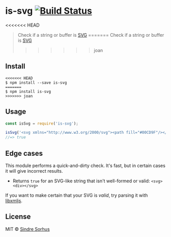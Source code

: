 # is-svg [![Build Status](https://travis-ci.org/sindresorhus/is-svg.svg?branch=master)](https://travis-ci.org/sindresorhus/is-svg)

<<<<<<< HEAD
> Check if a string or buffer is [SVG](http://en.wikipedia.org/wiki/Scalable_Vector_Graphics)
=======
> Check if a string or buffer is [SVG](https://en.wikipedia.org/wiki/Scalable_Vector_Graphics)
>>>>>>> joan


## Install

```
<<<<<<< HEAD
$ npm install --save is-svg
=======
$ npm install is-svg
>>>>>>> joan
```


## Usage

```js
const isSvg = require('is-svg');

isSvg('<svg xmlns="http://www.w3.org/2000/svg"><path fill="#00CD9F"/></svg>');
//=> true
```


## Edge cases

This module performs a quick-and-dirty check. It's fast, but in certain cases it will give incorrect results.

- Returns `true` for an SVG-like string that isn't well-formed or valid: `<svg><div></svg>`

If you want to make certain that your SVG is *valid*, try parsing it with [libxmljs](https://github.com/polotek/libxmljs).


## License

MIT © [Sindre Sorhus](https://sindresorhus.com)
